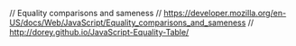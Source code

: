 // Equality comparisons and sameness
// https://developer.mozilla.org/en-US/docs/Web/JavaScript/Equality_comparisons_and_sameness
// http://dorey.github.io/JavaScript-Equality-Table/